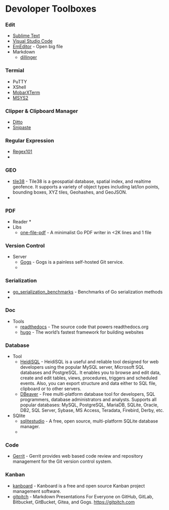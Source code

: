 # Devoloper Toolboxes


### Edit
* [Sublime Text](https://www.sublimetext.com/)
* [Visual Studio Code](https://code.visualstudio.com/)
* [EmEditor](https://www.emeditor.com/) - Open big file
* Markdown
  * [dillinger](https://dillinger.io/)
  
### Termial
* PuTTY
* XShell
* [MobarXTerm](https://mobaxterm.mobatek.net/)
* [MSYS2](http://www.msys2.org/)

### Clipper & Clipboard Manager
* [Ditto](http://ditto-cp.sourceforge.net/)
* [Snipaste](https://zh.snipaste.com/)

### Regular Expression
* [Regex101](https://regex101.com/)
* 

### GEO
* [tile38](https://github.com/tidwall/tile38) - Tile38 is a geospatial database, spatial index, and realtime geofence. It supports a variety of object types including lat/lon points, bounding boxes, XYZ tiles, Geohashes, and GeoJSON.
* 

### PDF
* Reader
  * 
* Libs
  * [one-file-pdf](https://github.com/balacode/one-file-pdf) - A minimalist Go PDF writer in <2K lines and 1 file

### Version Control
* Server
  * [Gogs](https://gogs.io) - Gogs is a painless self-hosted Git service.
  * 
  
### Serialization 
* [go_serialization_benchmarks](https://github.com/alecthomas/go_serialization_benchmarks) - Benchmarks of Go serialization methods
* 

### Doc
* Tools
  * [readthedocs](https://github.com/rtfd/readthedocs.org) - The source code that powers readthedocs.org   
  * [hugo](https://gohugo.io/) - The world’s fastest framework for building websites

### Database
* Tool
  * [HeidiSQL](https://www.heidisql.com/) - HeidiSQL is a useful and reliable tool designed for web developers using the popular MySQL server, Microsoft SQL databases and PostgreSQL. It enables you to browse and edit data, create and edit tables, views, procedures, triggers and scheduled events. Also, you can export structure and data either to SQL file, clipboard or to other servers.
  * [DBeaver](https://dbeaver.jkiss.org/) - Free multi-platform database tool for developers, SQL programmers, database administrators and analysts. Supports all popular databases: MySQL, PostgreSQL, MariaDB, SQLite, Oracle, DB2, SQL Server, Sybase, MS Access, Teradata, Firebird, Derby, etc.
* SQlite
   * [sqlitestudio](https://github.com/pawelsalawa/sqlitestudio) - A free, open source, multi-platform SQLite database manager.
   *
   
### Code
 * [Gerrit](https://www.gerritcodereview.com/) - Gerrit provides web based code review and repository management for the Git version control system.

### Kanban 
* [kanboard](https://kanboard.org) - Kanboard is a free and open source Kanban project management software.
* [gitpitch](https://github.com/gitpitch/gitpitch) - Markdown Presentations For Everyone on GitHub, GitLab, Bitbucket, GitBucket, Gitea, and Gogs. https://gitpitch.com



